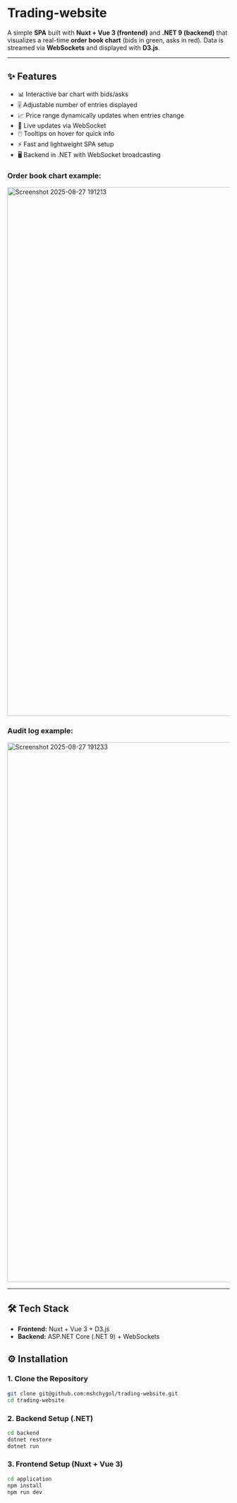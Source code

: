 # Trading-website
A simple **SPA** built with **Nuxt + Vue 3 (frontend)** and **.NET 9 (backend)** that visualizes a real-time **order book chart** (bids in green, asks in red). Data is streamed via **WebSockets** and displayed with **D3.js**.

---

## ✨ Features
- 📊 Interactive bar chart with bids/asks  
- 🎚️ Adjustable number of entries displayed  
- 📈 Price range dynamically updates when entries change  
- 🔄 Live updates via WebSocket  
- 🖱️ Tooltips on hover for quick info  
- ⚡ Fast and lightweight SPA setup  
- 🖥️ Backend in .NET with WebSocket broadcasting  

### Order book chart example:
<img width="2559" height="1196" alt="Screenshot 2025-08-27 191213" src="https://github.com/user-attachments/assets/547d2ec2-c148-44f6-9c72-99e24798cbbd" />

### Audit log example:
<img width="2559" height="1221" alt="Screenshot 2025-08-27 191233" src="https://github.com/user-attachments/assets/05d1760d-2231-431c-94dd-6679e1599328" />

---

## 🛠️ Tech Stack
- **Frontend:** Nuxt + Vue 3 + D3.js  
- **Backend:** ASP.NET Core (.NET 9) + WebSockets  

## ⚙️ Installation

### 1. Clone the Repository
```sh
git clone git@github.com:mshchygol/trading-website.git
cd trading-website
```

### 2. Backend Setup (.NET)
```sh
cd backend
dotnet restore
dotnet run
```

### 3. Frontend Setup (Nuxt + Vue 3)
```sh
cd application
npm install
npm run dev
```
